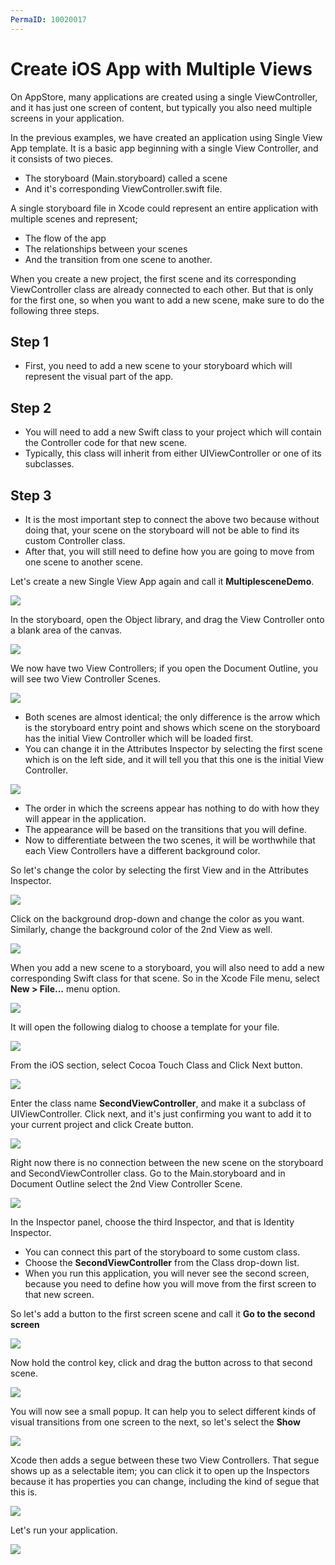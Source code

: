 ```yaml
---
PermaID: 10020017
---
```



# Create iOS App with Multiple Views

On AppStore, many applications are created using a single ViewController, and it has just one screen of content, but typically you also need multiple screens in your application.

In the previous examples, we have created an application using Single View App template. It is a basic app beginning with a single View Controller, and it consists of two pieces.

 - The storyboard (Main.storyboard) called a scene
 - And it's corresponding ViewController.swift file.

A single storyboard file in Xcode could represent an entire application with multiple scenes and represent;

 - The flow of the app
 - The relationships between your scenes
 - And the transition from one scene to another. 

When you create a new project, the first scene and its corresponding ViewController class are already connected to each other. But that is only for the first one, so when you want to add a new scene, make sure to do the following three steps. 

## Step 1

 - First, you need to add a new scene to your storyboard which will represent the visual part of the app. 

## Step 2

 - You will need to add a new Swift class to your project which will contain the Controller code for that new scene. 
 - Typically, this class will inherit from either UIViewController or one of its subclasses.

## Step 3

 - It is the most important step to connect the above two because without doing that, your scene on the storyboard will not be able to find its custom Controller class. 
 - After that, you will still need to define how you are going to move from one scene to another scene.

Let's create a new Single View App again and call it **MultiplesceneDemo**. 

<img src="images/multiple-screens1.png">

In the storyboard, open the Object library, and drag the View Controller onto a blank area of the canvas. 

<img src="images/multiple-screens2.png">

We now have two View Controllers; if you open the Document Outline, you will see two View Controller Scenes. 

<img src="images/multiple-screens3.png">
 
 - Both scenes are almost identical; the only difference is the arrow which is the storyboard entry point and shows which scene on the storyboard has the initial View Controller which will be loaded first. 
 - You can change it in the Attributes Inspector by selecting the first scene which is on the left side, and it will tell you that this one is the initial View Controller. 

<img src="images/multiple-screens4.png">
 
 - The order in which the screens appear has nothing to do with how they will appear in the application. 
 - The appearance will be based on the transitions that you will define. 
 - Now to differentiate between the two scenes, it will be worthwhile that each View Controllers have a different background color. 

So let's change the color by selecting the first View and in the Attributes Inspector. 

<img src="images/multiple-screens5.png">

Click on the background drop-down and change the color as you want. Similarly, change the background color of the 2nd View as well.

<img src="images/multiple-screens6.png">

When you add a new scene to a storyboard, you will also need to add a new corresponding Swift class for that scene. So in the Xcode File menu, select **New > File...** menu option. 

<img src="images/multiple-screens7.png">

It will open the following dialog to choose a template for your file.

<img src="images/multiple-screens8.png">

From the iOS section, select Cocoa Touch Class and Click Next button. 

<img src="images/multiple-screens9.png">

Enter the class name **SecondViewController**, and make it a subclass of UIViewController. Click next, and it's just confirming you want to add it to your current project and click Create button.

<img src="images/multiple-screens10.png">

Right now there is no connection between the new scene on the storyboard and SecondViewController class. Go to the Main.storyboard and in Document Outline select the 2nd View Controller Scene. 

<img src="images/multiple-screens11.png">

In the Inspector panel, choose the third Inspector, and that is Identity Inspector. 

 - You can connect this part of the storyboard to some custom class. 
 - Choose the **SecondViewController** from the Class drop-down list.
 - When you run this application, you will never see the second screen, because you need to define how you will move from the first screen to that new screen.

So let's add a button to the first screen scene and call it **Go to the second screen**

<img src="images/multiple-screens12.png">
 
Now hold the control key, click and drag the button across to that second scene. 

<img src="images/multiple-screens13.png">

You will now see a small popup. It can help you to select different kinds of visual transitions from one screen to the next, so let's select the **Show**
 
<img src="images/multiple-screens14.png">

Xcode then adds a segue between these two View Controllers. That segue shows up as a selectable item; you can click it to open up the Inspectors because it has properties you can change, including the kind of segue that this is. 

<img src="images/multiple-screens15.png">

Let's run your application.

<img src="images/multiple-screens16.png">
 
